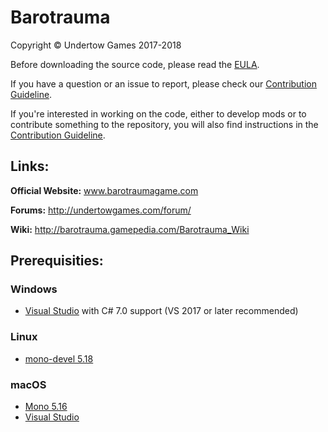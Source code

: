 # Barotrauma

Copyright © Undertow Games 2017-2018

Before downloading the source code, please read the [EULA](EULA.txt).

If you have a question or an issue to report, please check our [Contribution Guideline](https://github.com/Regalis11/Barotrauma/blob/master/CONTRIBUTING.md).

If you're interested in working on the code, either to develop mods or to contribute something to the repository, you will also find instructions in the [Contribution Guideline](https://github.com/Regalis11/Barotrauma/blob/master/CONTRIBUTING.md).

## Links:

**Official Website:** www.barotraumagame.com

**Forums:** http://undertowgames.com/forum/

**Wiki:** http://barotrauma.gamepedia.com/Barotrauma_Wiki

## Prerequisities:
### Windows
- [Visual Studio](https://www.visualstudio.com/vs/community/) with C# 7.0 support (VS 2017 or later recommended)
### Linux
- [mono-devel 5.18](http://www.mono-project.com)
### macOS
- [Mono 5.16](http://www.mono-project.com)
- [Visual Studio](https://www.visualstudio.com/vs/community/)
